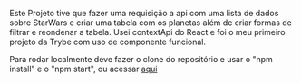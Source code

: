 Este Projeto tive que fazer uma requisição a api com uma lista de dados sobre StarWars e criar uma tabela com os planetas além de criar formas de filtrar e reondenar a tabela. 
Usei contextApi do React e foi o meu primeiro projeto da Trybe com uso de componente funcional.

Para rodar localmente deve fazer o clone do repositório e usar o "npm install" e o "npm start", ou acessar [aqui](https://sergio-planet-search.vercel.app/)
